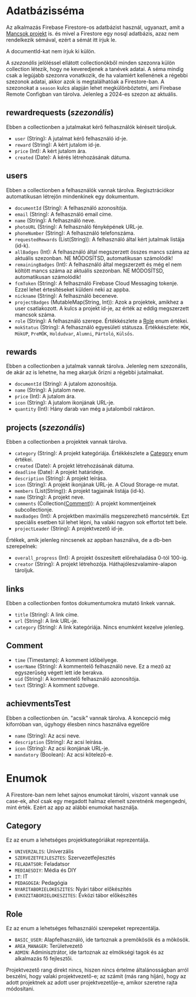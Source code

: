 # Adatbázisséma

Az alkalmazás Firebase Firestore-os adatbázist használ, ugyanazt, amit
a [Mancsok projekt](https://github.com/mok-it/mancsok/) is. és
mivel a Firestore egy nosql adatbázis, azaz nem rendelkezik sémával,
ezért a sémát itt írjuk le.

A documentId-kat nem írjuk ki külön.

A *szezonális* jelöléssel ellátott collectionökből minden szezonra külön collection létezik, hogy ne
keveredjenek a tanévek adatai. A séma mindig csak a legújabb szezonra vonatkozik, de ha valamiért
kellenének a régebbi szezonok adatai, akkor azok is megtalálhatóak a Firestore-ban. A szezonokat
a `season` kulcs alapján lehet megkülönböztetni, ami Firebase Remote Configban van tárolva. Jelenleg
a 2024-es szezon az aktuális.

## rewardrequests (*szezonális*)

Ebben a collectionben a jutalmakat kérő felhasználók kéréseit tároljuk.

- `user` (String): A jutalmat kérő felhasználó id-je.
- `reward` (String): A kért jutalom id-je.
- `price` (Int): A kért jutalom ára.
- `created` (Date): A kérés létrehozásának dátuma.

## users

Ebben a collectionben a felhasználók vannak tárolva. Regisztrációkor automatikusan létrejön
mindenkinek egy dokumentum.

- `documentId` (String): A felhasználó azonosítója.
- `email` (String): A felhasználó email címe.
- `name` (String): A felhasználó neve.
- `photoURL` (String): A felhasználó fényképének URL-je.
- `phoneNumber` (String): A felhasználó telefonszáma.
- `requestedRewards` (List(String)): A felhasználó által kért jutalmak listája (id-k).
- `allBadges` (Int): A felhasználó által megszerzett összes mancs száma az aktuális szezonban. NE
  MÓDOSÍTSD, automatikusan számolódik!
- `remainingBadges` (Int): A felhasználó által megszerzett és még el nem költött mancs száma az
  aktuális szezonban. NE MÓDOSÍTSD, automatikusan számolódik!
- `fcmToken` (String): A felhasználó Firebase Cloud Messaging tokenje. Ezzel lehet értesítéseket
  küldeni neki az appba.
- `nickname` (String): A felhasználó beceneve.
- `projectBadges` (MutableMap(String, Int)): Azok a projektek, amikhez a user csatlakozott. A kulcs
  a projekt id-je, az érték az eddig megszerzett mancsok száma.
- `role` (String): A felhasználó szerepe. Értékkészlete a [Role](#role) enum értékei.
- `mokStatus` (String): A felhasználó egyesületi státusza. Értékkészlete: `MÖK`, `MökUP`, `PreMÖK`, `Holdudvar`, `Alumni`, `Pártoló`, `Külsős`. 

## rewards

Ebben a collectionben a jutalmak vannak tárolva. Jelenleg nem szezonális, de akár az is lehetne, ha
meg akarjuk őrizni a régebbi jutalmakat.

- `documentId` (String): A jutalom azonosítója.
- `name` (String): A jutalom neve.
- `price` (Int): A jutalom ára.
- `icon` (String): A jutalom ikonjának URL-je.
- `quantity` (Int): Hány darab van még a jutalomból raktáron.

## projects (*szezonális*)

Ebben a collectionben a projektek vannak tárolva.

- `category` (String): A projekt kategóriája. Értékkészlete a [Category](#category) enum értékei.
- `created` (Date): A projekt létrehozásának dátuma.
- `deadline` (Date): A projekt határideje.
- `description` (String): A projekt leírása.
- `icon` (String): A projekt ikonjának URL-je. A Cloud Storage-re mutat.
- `members` (List(String)): A projekt tagjainak listája (id-k).
- `name` (String): A projekt neve.
- `comments` (Collection([Comment](#comment))): A projekt kommentjeinek subcollectionje.
- `maxBadges` (Int): A projektben maximális megszerezhető mancsérték. Ezt speciális esetben túl
  lehet lépni, ha valaki nagyon sok effortot tett bele.
- `projectLeader` (String): A projektvezető id-je.

Értékek, amik jelenleg nincsenek az appban használva, de a db-ben szerepelnek:

- `overall_progress` (Int): A projekt összesített előrehaladása 0-tól 100-ig.
- `creator` (String): A projekt létrehozója. Háthajóleszvalamire-alapon tároljuk.

## links

Ebben a collectionben fontos dokumentumokra mutató linkek vannak.

- `title` (String): A link címe.
- `url` (String): A link URL-je.
- `category` (String): A link kategóriája. Nincs enumként kezelve jelenleg.

## Comment

- `time` (Timestamp): A komment időbélyege.
- `userName` (String): A kommentelő felhasználó neve. Ez a mező az egyszerűség végett lett ide
  berakva.
- `uid` (String): A kommentelő felhasználó azonosítója.
- `text` (String): A komment szövege.

## achievmentsTest

Ebben a collectionben ún. "acsik" vannak tárolva. A koncepció még kiforróban van, úgyhogy élesben
nincs használva egyelőre

- `name` (String): Az acsi neve.
- `description` (String): Az acsi leírása.
- `icon` (String): Az acsi ikonjának URL-je.
- `mandatory` (Boolean): Az acsi kötelező-e.

# Enumok

A Firestore-ban nem lehet sajnos enumokat tárolni, viszont vannak use case-ek, ahol csak egy
megadott halmaz elemeit szeretnénk megengedni, mint érték. Ezért az app az alábbi enumokat
használja.

## Category

Ez az enum a lehetséges projektkategóriákat reprezentálja.

- `UNIVERZALIS`: Univerzális
- `SZERVEZETFEJLESZTES`: Szervezetfejlesztés
- `FELADATSOR`: Feladatsor
- `MEDIAESDIY`: Média és DIY
- `IT`: IT
- `PEDAGOGIA`: Pedagógia
- `NYARITABORIELOKESZITES`: Nyári tábor előkészítés
- `EVKOZITABORIELOKESZITES`: Évközi tábor előkészítés

## Role

Ez az enum a lehetséges felhasználói szerepeket reprezentálja.

- `BASIC_USER`: Alapfelhasználó, ide tartoznak a premökösök és a mökösök.
- `AREA_MANAGER`: Területvezető
- `ADMIN`: Adminisztrátor, ide tartoznak az elmökségi tagok és az alkalmazás fő fejlesztői.

Projektvezető rang direkt nincs, hiszen nincs értelme általánosságban arról beszélni, hogy valaki
projektvezető-e; az számít (más rang híján), hogy az adott projektnek az adott user
projektvezetője-e, amikor szeretne rajta módosítani.
